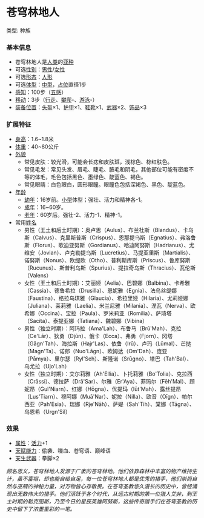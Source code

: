 # 苍穹林地人

类型: 种族

### 基本信息

- 苍穹林地人是[人类](%E4%BA%BA%E7%B1%BB%201b3d619a067b8051bc62c6f384527ed7.md)的[亚种](https://www.notion.so/1b3d619a067b808b8ae0ec41c3e2d312?pvs=21)
- 可选[性别](https://www.notion.so/1b3d619a067b806b8d7afecd6a1b5c36?pvs=21)：[男性](%E7%94%B7%E6%80%A7%201b3d619a067b80e0ad15f2bfd36db04d.md)/[女性](%E5%A5%B3%E6%80%A7%201b3d619a067b802a8f06c0c16b6a2e16.md)
- 可选[形态](https://www.notion.so/1b3d619a067b800ea0fadde7abc3ff91?pvs=21)：[人形](%E4%BA%BA%E5%BD%A2%201b4d619a067b80779865d7771ca62fbd.md)
- 可选[体型](https://www.notion.so/1b3d619a067b8088832ae7bd3d7333df?pvs=21)：[中型](%E4%B8%AD%E5%9E%8B%201b4d619a067b803f9d27cc385878526d.md)，[占位](https://www.notion.so/1b3d619a067b804e8195d876ec9d0551?pvs=21)直径1步
- [感知](https://www.notion.so/1b3d619a067b8065b638d07dd11eb74b?pvs=21)：100步（[五感](%E4%BA%94%E6%84%9F%201b4d619a067b809c9dc4c83d8f60e0aa.md)）
- [移动](https://www.notion.so/1b3d619a067b809a974ac608bbb4fb54?pvs=21)：3步（[行走](%E8%A1%8C%E8%B5%B0%201b4d619a067b8005b978e9ee9f6a3ec9.md)、[攀爬](%E6%94%80%E7%88%AC%201b4d619a067b80e7a16be79fb98f55b7.md)-、[游泳](%E6%B8%B8%E6%B3%B3%201b4d619a067b802699b8e56f843c0b56.md)-）
- [装备位置](https://www.notion.so/1b3d619a067b80369463de062aa239bb?pvs=21)：[头盔](https://www.notion.so/1b3d619a067b803b96f6f5cd75b737d6?pvs=21)×1、[护甲](https://www.notion.so/1b3d619a067b8095b845ca40a26a2b8f?pvs=21)×1、[鞋靴](https://www.notion.so/1b3d619a067b808c8c4fe1a5246a656b?pvs=21)×1、[武器](https://www.notion.so/1b3d619a067b80529a70eee1166b41ef?pvs=21)×2、[饰品](https://www.notion.so/1b3d619a067b8007b62ec0597aadddb2?pvs=21)×3

### 扩展特征

- [身高](https://www.notion.so/1b3d619a067b8074a90ff9e90fd2a05a?pvs=21)：1.6~1.8米
- [体重](https://www.notion.so/1b3d619a067b8044ac61c5f9b7a356e8?pvs=21)：40~80公斤
- [外貌](https://www.notion.so/1b3d619a067b808ca875f766c5817acd?pvs=21)
    - 常见皮肤：较光滑，可能会长痣和皮肤斑，浅棕色、棕红肤色。
    - 常见毛发：常见头发、眉毛、睫毛、腋毛和阴毛，其他部位可能有密度不等的体毛，毛色包括黑色、墨绿色、靛蓝色、褐色。
    - 常见眼睛：白色眼白，圆形眼瞳。眼瞳色包括深褐色、黑色、靛蓝色。
- [年龄](https://www.notion.so/1b3d619a067b8032bc05cba46ed99b5d?pvs=21)
    - [幼年](https://www.notion.so/1b3d619a067b80b28464e8d22ceafaef?pvs=21)：16岁前。[小型](%E5%B0%8F%E5%9E%8B%201b4d619a067b8010bd07e9075b8f71f2.md)体型；强壮、活力和精神各-1。
    - [成年](https://www.notion.so/1b3d619a067b80149cc0da48bd4f4eba?pvs=21)：16~60岁。
    - [老年](https://www.notion.so/1b3d619a067b8093a7a6db4ad3efb22c?pvs=21)：60岁后。强壮-2、活力-1、精神-1。
- 常用[姓名](https://www.notion.so/1b3d619a067b80b98261cc243e5fffde?pvs=21)
    - 男性（王土和后土时期）：奥卢思（Aulus）、布兰杜斯（Blandus）、卡乌斯（Calvus）、克里斯普斯（Crispus）、恩那提乌斯（Egnatius）、弗洛鲁斯（Florus）、歌迪亚努斯（Gordianus）、哈迪阿努斯（Hadrianus）、尤维安（Jovian）、卢克勒提乌斯（Lucretius）、马提亚里斯（Martialis）、诺努斯（Nonus）、欧缇欧（Otho）、普利斯库斯（Priscus）、鲁库努斯（Rucunus）、斯普利乌斯（Spurius）、提拉奇乌斯（Thracius）、瓦伦斯（Valens）
    - 女性（王土和后土时期）：艾丽娅（Aelia）、巴碧娜（Balbina）、卡希雅（Cassia）、德鲁希拉（Drusilla）、恩妮雅（Egnia）、法乌丝缇娜（Faustina）、格拉乌琪雅（Glaucia）、希拉里娅（Hilaria）、尤莉娅娜（Juliana）、莱莉雅（Laelia）、米兰尼雅（Milania）、涅瓦（Nerva）、欧希娜（Occina）、宝拉（Paula）、罗米莉亚（Romilia）、萨琦塔（Sacita）、泰提亚娜（Tatiana）、魏碧娜（Vibina）
    - 男性（独立时期）：阿玛拉（Ama'Lah）、布鲁马（Brū'Mah）、克拉（Ce'Lār）、狄勇（Djūn）、俄卡（Ecca）、弗勇（Fjorn）、冈塔（Gāgn'Tah）、海拉斯（Hajr'Las）、依鲁（Irū）、卢玛（Lūmal）、芒挞（Magn'Ta）、诺郎（Nuo'Lāgn）、欧姆达（Om'Dah）、庞亚（Pāmya）、里尔瑟（Ryl'Seh）、斯隆诺（Srūgno）、塔巴（Tah'Bal）、乌尤拉（Ujo'Lah）
    - 女性（独立时期）：艾尔莉雅（Ah'Ellia）、卜托莉雅（Bo'Tolia）、克拉西（Crāssi）、德拉萨（Drā'Sar）、尔雅（Er'Aya）、菲玛尔（Fēh'Mal）、顾妮昂（Gul'Niarn）、红娜（Hōgna）、优提玛（Iūt'Mah）、露丝提昂（Lus'Tiarn）、穆阿娜（Muā'Nar）、妮拉（Nilla）、欧音（Oīgn）、帕尔西亚（Pah'Esia）、瑞娜（Rje'Nāh）、萨媞（Sah'Tih）、棠娜（Tāgna）、乌恩希（Urgn'Sil）

### 效果

- [属性](https://www.notion.so/1b3d619a067b804ca28edff3c446c0da?pvs=21)：[活力](https://www.notion.so/1b3d619a067b805391c0d92f6a9c2e06?pvs=21)+1
- [天赋能力](https://www.notion.so/1b3d619a067b805aa8e3e8012ea14e4e?pvs=21)：偷袭、喋血、苍穹语、巅峰语
- [天生武器](https://www.notion.so/1b3d619a067b8074bdb4e62b06caebf6?pvs=21)：拳脚×2

*顾名思义，苍穹林地人发源于广袤的苍穹林地。他们依靠森林中丰富的物产维持生计，虽不富裕，却也能自给自足，每一位苍穹林地人都是优秀的猎手，他们崇尚自然与巫觋的神秘力量，对万物皆心存敬畏。在苍穹圣教悠久漫长的历史中，曾经涌现出无数伟大的猎手。他们活跃于各个时代，从远古时期的第一位猎人艾非，到王土时期的勒克图斯，乃至今日的星辰英雄阿努斯，这些传奇猎手们在苍穹圣教的历史中留下了浓墨重彩的一笔。*